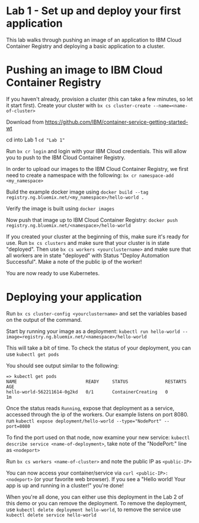 # Lab 1 - Set up and deploy your first application

This lab walks through pushing an image of an application to IBM Cloud Container Registry and deploying a basic application to a cluster.


# Pushing an image to IBM Cloud Container Registry

If you haven't already, provision a cluster (this can take a few minutes, so let it start first). Create your cluster with `bx cs cluster-create --name=<name-of-cluster>`

Download from https://github.com/IBM/container-service-getting-started-wt

cd into Lab 1 `cd "Lab 1"`

Run `bx cr login` and login with your IBM Cloud credentials. This will allow you
to push to the IBM Cloud Container Registry.

In order to upload our images to the IBM Cloud Container Registry, we first need to create a namespace with the following: `bx cr namespace-add <my_namespace>`

Build the example docker image using `docker build --tag registry.ng.bluemix.net/<my_namespace>/hello-world .`

Verify the image is built using `docker images`

Now push that image up to IBM Cloud Container Registry: `docker push registry.ng.bluemix.net/<namespace>/hello-world`

If you created your cluster at the beginning of this, make sure it's ready for use. Run `bx cs clusters` and make sure that your cluster is in state "deployed".  Then use `bx cs workers <yourclustername>` and make sure that all workers are in state "deployed" with Status "Deploy Automation Successful".  Make a note of the public ip of the worker!

You are now ready to use Kubernetes.

# Deploying your application

Run `bx cs cluster-config <yourclustername>` and set the variables based on the output of the command.

Start by running your image as a deployment: `kubectl run hello-world --image=registry.ng.bluemix.net/<namespace>/hello-world`

This will take a bit of time. To check the status of your deployment, you can use `kubectl get pods`

You should see output similar to the following:

```
=> kubectl get pods
NAME                          READY     STATUS              RESTARTS   AGE
hello-world-562211614-0g2kd   0/1       ContainerCreating   0          1m
```
Once the status reads `Running`, expose that deployment as a service, accessed through the ip of the workers.  Our example listens on port 8080.  run `kubectl expose deployment/hello-world --type="NodePort" --port=8080`

To find the port used on that node, now examine your new service: `kubectl describe service <name-of-deployment>`, take note of the "NodePort:" line as `<nodeport>`

Run `bx cs workers <name-of-cluster>` and note the public IP as `<public-IP>`

You can now access your container/service via `curl <public-IP>:<nodeport>` (or your favorite web browser). If you see a "Hello world! Your app is up and running in a cluster!" you're done!

When you're all done, you can either use this deployment in the Lab 2 of this demo or you can remove the deployment.  To remove the deployment, use `kubectl delete deployment hello-world`, to remove the service use `kubectl delete service hello-world`
